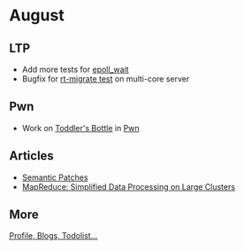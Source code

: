 # August

## LTP

- Add more tests for [epoll_wait](https://github.com/linux-test-project/ltp/issues/792)
- Bugfix for [rt-migrate test](https://github.com/linux-test-project/ltp/issues/812) on multi-core server

## Pwn

- Work on [Toddler's Bottle](http://pwnable.kr/play.php) in [Pwn](https://github.com/ZiyaoXie/Pwn)

## Articles

- [Semantic Patches](https://github.com/ZiyaoXie/ZiyaoXie/issues/3)
- [MapReduce: Simplified Data Processing on Large Clusters](https://github.com/ZiyaoXie/ZiyaoXie/issues/4)

## More

[Profile, Blogs, Todolist...](catalog.md)
